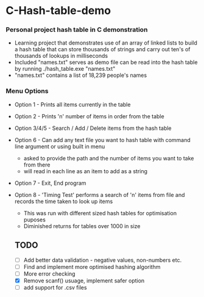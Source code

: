 # C-Hash-table-demo

### Personal project hash table in C demonstration

- Learning project that demonstrates use of an array of linked lists to build a hash table that can store thousands of strings and carry out ten's of thousands of lookups in milliseconds
- Included "names.txt" serves as demo file can be read into the hash table by running ./hash_table.exe "names.txt"
- "names.txt" contains a list of 18,239 people's names 

### Menu Options
- Option 1 - Prints all items currently in the table 
- Option 2 - Prints 'n' number of items in order from the table
- Option 3/4/5 - Search / Add / Delete items from the hash table
- Option 6 - Can add any text file you want to hash table with command line argument or using built in menu
  - asked to provide the path and the number of items you want to take from there
  - will read in each line as an item to add as a string
- Option 7 - Exit, End program
- Option 8 - 'Timing Test' performs a search of 'n' items from file and records the time taken to look up items
  - This was run with different sized hash tables for optimisation puposes
  - Diminished returns for tables over 1000 in size


  ## TODO
  - [ ] Add better data validation - negative values, non-numbers etc.
  - [ ] Find and implement more optimised hashing algorithm
  - [ ] More error checking
  - [x] Remove scanf() usuage, implement safer option
  - [ ] add support for .csv files
